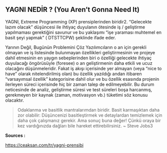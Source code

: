 ## YAGNI NEDİR ? (You Aren’t Gonna Need It)

YAGNI, Extreme Programming (XP) prensiplerinden biridir2. “Gelecekte lazım olacak” düşüncesi ile ihtiyaç duyulanın
ötesinde iş / geliştirme yapılmaması gerektiğini savunur ve bu yaklaşımı “işe yaraması muhtemel en basit şeyi yapmak” (
DTSTTCPW) şeklinde ifade eder.

Yarının Değil, Bugünün Problemini Çöz
Yazılımcıların o an için gerekli olmayan ve iş listesinde bulunmayan özellikleri geliştirmesinin ve projeye dahil
etmesinin en yaygın sebeplerinden biri o özelliği gelecekte ihtiyaç duyulacağı öngörüsüyle (foresee) o an geliştirmenin
daha etkili ve ucuz olacağını düşünmeleridir. Fakat iş akışı içerisinde yer almayan (veya “nice to have” olarak
nitelendirilmiş olan) bu özellik yazıldığı andan itibaren “varsayımsal özellik” kategorisine dahil olur ve bu özellik
esasında projenin ilerleyen süreci içerisinde hiç bir zaman talep de edilmeyebilir. Bu durum neticesinde de analiz,
geliştirme süresi ve test süreleri boşa harcanmış, gerekmeyen bir kaynak (zaman, motivasyon vb.) tüketimi söz konusu
olacaktır.

> Odaklanma ve basitlik mantralarımdan biridir. Basit karmaşıktan daha zor olabilir: Düşüncenizi basitleştirmek ve detaylardan temizlemek için daha çok çalışmanız gerekir. Ama sonuç buna değer! Çünkü oraya bir kez vardığınızda dağları bile hareket ettirebilirsiniz.
~ Steve Jobs3


**Sources :**

https://ceaksan.com/tr/yagni-prensibi
